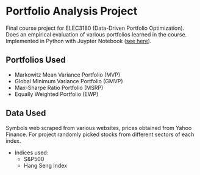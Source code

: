 # Portfolio Analysis Project
Final course project for ELEC3180 (Data-Driven Portfolio Optimization). Does an empirical evaluation of various portfolios learned in the course. Implemented in Python with Juypter Notebook ([see here](./project.ipynb)).

## Portfolios Used
- Markowitz Mean Variance Portfolio (MVP) 
- Global Minimum Variance Portfolio (GMVP)
- Max-Sharpe Ratio Portfolio (MSRP)
- Equally Weighted Portfolio (EWP)

## Data Used
Symbols web scraped from various websites, prices obtained from Yahoo Finance. For project randomly picked stocks from different sectors of each index.
- Indices used:
    - S&P500
    - Hang Seng Index
